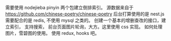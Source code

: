 需要使用 nodejieba pinyin 两个包建立倒排索引。
源数据来自于 
https://github.com/chinese-poetry/chinese-poetry
后台打算使用的是
nest.js
需要配合的是 redis, 不使用 mysql 之类的。
创建一个基本的增删查改的接口，建立索引，
支持搜索，
前台页面图片轮询，大方。这里使用 css 实现。
如何处理图片，雪碧图的使用。
使用 redux, hooks 吧。


